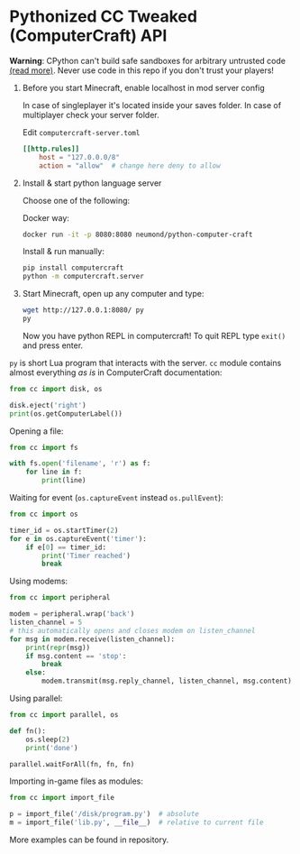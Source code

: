 # Pythonized CC Tweaked (ComputerCraft) API

**Warning**: CPython can't build safe sandboxes for arbitrary untrusted code
[(read more)](https://nedbatchelder.com/blog/201206/eval_really_is_dangerous.html).
Never use code in this repo if you don't trust your players!


1. Before you start Minecraft, enable localhost in mod server config

    In case of singleplayer it's located inside your saves folder.
    In case of multiplayer check your server folder.

    Edit `computercraft-server.toml`

    ```toml
    [[http.rules]]
		host = "127.0.0.0/8"
		action = "allow"  # change here deny to allow
    ```

2. Install & start python language server

    Choose one of the following:

    Docker way:

    ```sh
    docker run -it -p 8080:8080 neumond/python-computer-craft
    ```

    Install & run manually:

    ```sh
    pip install computercraft
    python -m computercraft.server
    ```

3. Start Minecraft, open up any computer and type:

    ```sh
    wget http://127.0.0.1:8080/ py
    py
    ```

    Now you have python REPL in computercraft!
    To quit REPL type `exit()` and press enter.

`py` is short Lua program that interacts with the server.
`cc` module contains almost everything *as is* in ComputerCraft documentation:

```python
from cc import disk, os

disk.eject('right')
print(os.getComputerLabel())
```

Opening a file:

```python
from cc import fs

with fs.open('filename', 'r') as f:
    for line in f:
        print(line)
```

Waiting for event (`os.captureEvent` instead `os.pullEvent`):

```python
from cc import os

timer_id = os.startTimer(2)
for e in os.captureEvent('timer'):
    if e[0] == timer_id:
        print('Timer reached')
        break
```

Using modems:

```python
from cc import peripheral

modem = peripheral.wrap('back')
listen_channel = 5
# this automatically opens and closes modem on listen_channel
for msg in modem.receive(listen_channel):
    print(repr(msg))
    if msg.content == 'stop':
        break
    else:
        modem.transmit(msg.reply_channel, listen_channel, msg.content)
```

Using parallel:

```python
from cc import parallel, os

def fn():
    os.sleep(2)
    print('done')

parallel.waitForAll(fn, fn, fn)
```

Importing in-game files as modules:

```python
from cc import import_file

p = import_file('/disk/program.py')  # absolute
m = import_file('lib.py', __file__)  # relative to current file
```

More examples can be found in repository.
